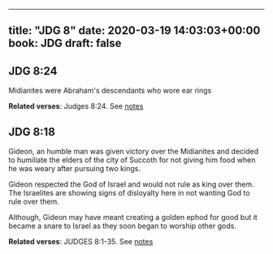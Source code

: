 
---
title: "JDG 8"
date: 2020-03-19 14:03:03+00:00
book: JDG
draft: false
---

## JDG 8:24

Midianites were Abraham's descendants who wore ear rings

**Related verses**: Judges 8:24. See [notes](https://my.bible.com/notes/3388750869075583643)


## JDG 8:18

Gideon, an humble man was given victory over the Midianites and decided to humiliate the elders of the city of Succoth for not giving him food when he was weary after pursuing two kings.

Gideon respected the God of Israel and would not rule as king over them. The Israelites are showing signs of disloyalty here in not wanting God to rule over them.

Although, Gideon may have meant creating a golden ephod for good but it became a snare to Israel as they soon began to worship other gods.

**Related verses**: JUDGES 8:1-35. See [notes](https://my.bible.com/notes/2594287894781485959)

